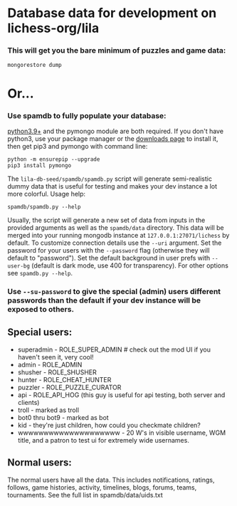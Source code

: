 # Database data for development on lichess-org/lila
### This will get you the bare minimum of puzzles and game data:
```
mongorestore dump
```
# Or...
###  Use spamdb to fully populate your database:
[python3.9+](https://www.python.org/) and the pymongo module are both required. If you don't have python3, use your package manager or the [downloads page](https://www.python.org/downloads/) to install it, then get pip3 and pymongo with command line:

```
python -m ensurepip --upgrade
pip3 install pymongo
```

The `lila-db-seed/spamdb/spamdb.py` script will generate semi-realistic dummy data that is useful for testing and makes your dev instance a lot more colorful.  Usage help:

```
spamdb/spamdb.py --help
```
Usually, the script will generate a new set of data from inputs in the provided arguments as well as the `spamdb/data` directory.  This data will be merged into your running mongodb instance at `127.0.0.1:27071/lichess` by default.  To customize connection details use the `--uri` argument.  Set the password for your users with the `--password` flag (otherwise they will default to "password").  Set the default background in user prefs with `--user-bg` (default is dark mode, use 400 for transparency).  For other options see `spamdb.py --help`.

### Use `--su-password` to give the special (admin) users different passwords than the default if your dev instance will be exposed to others.

## Special users:

- superadmin - ROLE_SUPER_ADMIN # check out the mod UI if you haven't seen it, very cool!
- admin - ROLE_ADMIN 
- shusher - ROLE_SHUSHER
- hunter - ROLE_CHEAT_HUNTER
- puzzler - ROLE_PUZZLE_CURATOR
- api - ROLE_API_HOG   (this guy is useful for api testing, both server and clients)
- troll - marked as troll
- bot0 thru bot9 - marked as bot
- kid - they're just children, how could you checkmate children?
- wwwwwwwwwwwwwwwwwwww - 20 W's in visible username, WGM title, and a patron to test ui for extremely wide usernames.

## Normal users:

The normal users have all the data.  This includes notifications, ratings, follows, game histories, activity, timelines, blogs, forums, teams, tournaments. See the full list in spamdb/data/uids.txt
